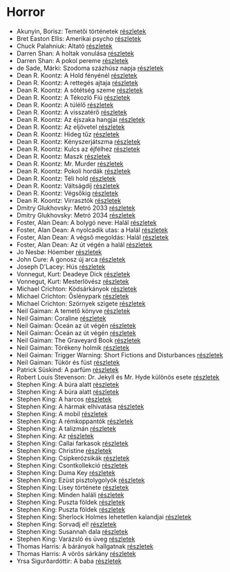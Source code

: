 # Horror

- Akunyin, Borisz: Temetői történetek [részletek](../_details/Akunyin%2C%20Borisz.md#id_714)
- Bret Easton Ellis: Amerikai psycho [részletek](../_details/Bret%20Easton%20Ellis.md#id_1446)
- Chuck Palahniuk: Altató [részletek](../_details/Chuck%20Palahniuk.md#id_663)
- Darren Shan: A holtak vonulása [részletek](../_details/Darren%20Shan.md#id_277)
- Darren Shan: A pokol pereme [részletek](../_details/Darren%20Shan.md#id_278)
- de Sade, Márki: Szodoma százhúsz napja [részletek](../_details/de%20Sade%2C%20M%C3%A1rki.md#id_1216)
- Dean R. Koontz: A Hold fényénél [részletek](../_details/Dean%20R.%20Koontz.md#id_1074)
- Dean R. Koontz: A rettegés ajtaja [részletek](../_details/Dean%20R.%20Koontz.md#id_1087)
- Dean R. Koontz: A sötétség szeme [részletek](../_details/Dean%20R.%20Koontz.md#id_1100)
- Dean R. Koontz: A Tékozló Fiú [részletek](../_details/Dean%20R.%20Koontz.md#id_1096)
- Dean R. Koontz: A túlélő [részletek](../_details/Dean%20R.%20Koontz.md#id_1097)
- Dean R. Koontz: A visszatérő [részletek](../_details/Dean%20R.%20Koontz.md#id_1095)
- Dean R. Koontz: Az éjszaka hangjai [részletek](../_details/Dean%20R.%20Koontz.md#id_1092)
- Dean R. Koontz: Az eljövetel [részletek](../_details/Dean%20R.%20Koontz.md#id_1091)
- Dean R. Koontz: Hideg tűz [részletek](../_details/Dean%20R.%20Koontz.md#id_1089)
- Dean R. Koontz: Kényszerjátszma [részletek](../_details/Dean%20R.%20Koontz.md#id_1084)
- Dean R. Koontz: Kulcs az éjfélhez [részletek](../_details/Dean%20R.%20Koontz.md#id_1082)
- Dean R. Koontz: Maszk [részletek](../_details/Dean%20R.%20Koontz.md#id_1101)
- Dean R. Koontz: Mr. Murder [részletek](../_details/Dean%20R.%20Koontz.md#id_1079)
- Dean R. Koontz: Pokoli hordák [részletek](../_details/Dean%20R.%20Koontz.md#id_1077)
- Dean R. Koontz: Téli hold [részletek](../_details/Dean%20R.%20Koontz.md#id_1075)
- Dean R. Koontz: Váltságdíj [részletek](../_details/Dean%20R.%20Koontz.md#id_1072)
- Dean R. Koontz: Végsőkig [részletek](../_details/Dean%20R.%20Koontz.md#id_1071)
- Dean R. Koontz: Virrasztók [részletek](../_details/Dean%20R.%20Koontz.md#id_1070)
- Dmitry Glukhovsky: Metró 2033 [részletek](../_details/Dmitry%20Glukhovsky.md#id_482)
- Dmitry Glukhovsky: Metró 2034 [részletek](../_details/Dmitry%20Glukhovsky.md#id_355)
- Foster, Alan Dean: A bolygó neve: Halál [részletek](../_details/Foster%2C%20Alan%20Dean.md#id_650)
- Foster, Alan Dean: A nyolcadik utas: a Halál [részletek](../_details/Foster%2C%20Alan%20Dean.md#id_649)
- Foster, Alan Dean: A végső megoldás: Halál [részletek](../_details/Foster%2C%20Alan%20Dean.md#id_651)
- Foster, Alan Dean: Az út végén a halál [részletek](../_details/Foster%2C%20Alan%20Dean.md#id_652)
- Jo Nesbø: Hóember [részletek](../_details/Jo%20Nesb%C3%B8.md#id_582)
- John Cure: A gonosz új arca [részletek](../_details/John%20Cure.md#id_956)
- Joseph D'Lacey: Hús [részletek](../_details/Joseph%20D%27Lacey.md#id_524)
- Vonnegut, Kurt: Deadeye Dick [részletek](../_details/Vonnegut%2C%20Kurt.md#id_1616)
- Vonnegut, Kurt: Mesterlövész [részletek](../_details/Vonnegut%2C%20Kurt.md#id_1622)
- Michael Crichton: Ködsárkányok [részletek](../_details/Michael%20Crichton.md#id_755)
- Michael Crichton: Őslénypark [részletek](../_details/Michael%20Crichton.md#id_757)
- Michael Crichton: Szörnyek szigete [részletek](../_details/Michael%20Crichton.md#id_760)
- Neil Gaiman: A temető könyve [részletek](../_details/Neil%20Gaiman.md#id_1424)
- Neil Gaiman: Coraline [részletek](../_details/Neil%20Gaiman.md#id_1431)
- Neil Gaiman: Óceán az út végén [részletek](../_details/Neil%20Gaiman.md#id_1433)
- Neil Gaiman: Óceán az út végén [részletek](../_details/Neil%20Gaiman.md#id_1805)
- Neil Gaiman: The Graveyard Book [részletek](../_details/Neil%20Gaiman.md#id_1810)
- Neil Gaiman: Törékeny holmik [részletek](../_details/Neil%20Gaiman.md#id_1436)
- Neil Gaiman: Trigger Warning: Short Fictions and Disturbances [részletek](../_details/Neil%20Gaiman.md#id_1804)
- Neil Gaiman: Tükör és füst [részletek](../_details/Neil%20Gaiman.md#id_1434)
- Patrick Süskind: A parfüm [részletek](../_details/Patrick%20S%C3%BCskind.md#id_408)
- Robert Louis Stevenson: Dr. Jekyll és Mr. Hyde különös esete [részletek](../_details/Robert%20Louis%20Stevenson.md#id_615)
- Stephen King: A búra alatt [részletek](../_details/Stephen%20King.md#id_556)
- Stephen King: A búra alatt [részletek](../_details/Stephen%20King.md#id_557)
- Stephen King: A harcos [részletek](../_details/Stephen%20King.md#id_539)
- Stephen King: A hármak elhívatása [részletek](../_details/Stephen%20King.md#id_540)
- Stephen King: A mobil [részletek](../_details/Stephen%20King.md#id_548)
- Stephen King: A rémkoppantók [részletek](../_details/Stephen%20King.md#id_535)
- Stephen King: A talizmán [részletek](../_details/Stephen%20King.md#id_549)
- Stephen King: Az [részletek](../_details/Stephen%20King.md#id_555)
- Stephen King: Callai farkasok [részletek](../_details/Stephen%20King.md#id_847)
- Stephen King: Christine [részletek](../_details/Stephen%20King.md#id_551)
- Stephen King: Csipkerózsikák [részletek](../_details/Stephen%20King.md#id_1204)
- Stephen King: Csontkollekció [részletek](../_details/Stephen%20King.md#id_571)
- Stephen King: Duma Key [részletek](../_details/Stephen%20King.md#id_554)
- Stephen King: Ezüst pisztolygolyók [részletek](../_details/Stephen%20King.md#id_572)
- Stephen King: Lisey története [részletek](../_details/Stephen%20King.md#id_546)
- Stephen King: Minden haláli [részletek](../_details/Stephen%20King.md#id_573)
- Stephen King: Puszta földek [részletek](../_details/Stephen%20King.md#id_545)
- Stephen King: Puszta földek [részletek](../_details/Stephen%20King.md#id_845)
- Stephen King: Sherlock Holmes lehetetlen kalandjai [részletek](../_details/Stephen%20King.md#id_933)
- Stephen King: Sorvadj el! [részletek](../_details/Stephen%20King.md#id_469)
- Stephen King: Susannah dala [részletek](../_details/Stephen%20King.md#id_542)
- Stephen King: Varázsló és üveg [részletek](../_details/Stephen%20King.md#id_846)
- Thomas Harris: A bárányok hallgatnak [részletek](../_details/Thomas%20Harris.md#id_1032)
- Thomas Harris: A vörös sárkány [részletek](../_details/Thomas%20Harris.md#id_1031)
- Yrsa Sigurðardóttir: A baba [részletek](../_details/Yrsa%20Sigur%C3%B0ard%C3%B3ttir.md#id_1729)
